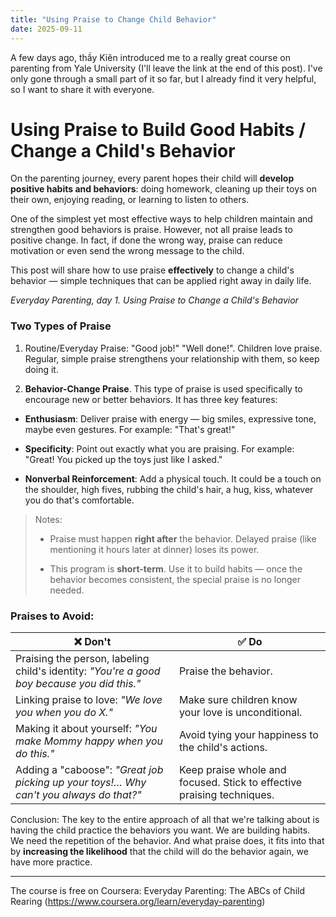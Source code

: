 ```yaml
---
title: "Using Praise to Change Child Behavior"
date: 2025-09-11
---
```


A few days ago, thầy Kiên introduced me to a really great course on parenting from Yale University (I'll leave the link at the end of this post). I've only gone through a small part of it so far, but I already find it very helpful, so I want to share it with everyone.

# Using Praise to Build Good Habits / Change a Child's Behavior

On the parenting journey, every parent hopes their child will **develop positive habits and behaviors**: doing homework, cleaning up their toys on their own, enjoying reading, or learning to listen to others.

One of the simplest yet most effective ways to help children maintain and strengthen good behaviors is praise. However, not all praise leads to positive change. In fact, if done the wrong way, praise can reduce motivation or even send the wrong message to the child.

This post will share how to use praise **effectively** to change a child's behavior — simple techniques that can be applied right away in daily life.

_Everyday Parenting, day 1. Using Praise to Change a Child's Behavior_

### Two Types of Praise

1. Routine/Everyday Praise: "Good job!" "Well done!". Children love praise. Regular, simple praise strengthens your relationship with them, so keep doing it.

2. **Behavior-Change Praise**. This type of praise is used specifically to encourage new or better behaviors. It has three key features:

- **Enthusiasm**: Deliver praise with energy — big smiles, expressive tone, maybe even gestures. For example: "That's great!"

- **Specificity**: Point out exactly what you are praising. For example: "Great! You picked up the toys just like I asked."

- **Nonverbal Reinforcement**: Add a physical touch. It could be a touch on the shoulder, high fives, rubbing the child's hair, a hug, kiss, whatever you do that's comfortable.

> Notes:
>
> - Praise must happen **right after** the behavior. Delayed praise (like mentioning it hours later at dinner) loses its power.
>   
> - This program is **short-term**. Use it to build habits — once the behavior becomes consistent, the special praise is no longer needed.

### Praises to Avoid:

| ❌ Don't                                                                 | ✅ Do                                                                 |
|--------------------------------------------------------------------------|----------------------------------------------------------------------|
| Praising the person, labeling child's identity: *"You're a good boy because you did this."* | Praise the behavior.                                                 |
| Linking praise to love: *"We love you when you do X."*                   | Make sure children know your love is unconditional.                   |
| Making it about yourself: *"You make Mommy happy when you do this."*     | Avoid tying your happiness to the child's actions.                    |
| Adding a "caboose": *"Great job picking up your toys!… Why can't you always do that?"* | Keep praise whole and focused. Stick to effective praising techniques. |

Conclusion: The key to the entire approach of all that we're talking about is having the child practice the behaviors you want. We are building habits. We need the repetition of the behavior. And what praise does, it fits into that by **increasing the likelihood** that the child will do the behavior again, we have more practice.

------------------------------------------

The course is free on Coursera: Everyday Parenting: The ABCs of Child Rearing (https://www.coursera.org/learn/everyday-parenting)

